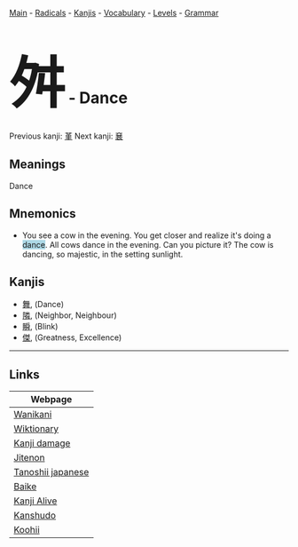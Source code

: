 <style> bigfont {font-size: 100px}</style>
[Main](../README.md) -
[Radicals](../radicals.md) -
[Kanjis](../kanjis.md) -
[Vocabulary](../vocabulary.md) -
[Levels](../levels.md) -
[Grammar](../grammar.md)
# <bigfont> 舛</bigfont> - Dance 

Previous kanji: [堇](堇.md) Next kanji: [㐮](㐮.md) 

## Meanings
 Dance
## Mnemonics
 * You see a cow in the evening. You get closer and realize it's doing a <span style="background-color:#ADD8E6"> dance</span>. All cows dance in the evening. Can you picture it? The cow is dancing, so majestic, in the setting sunlight.


## Kanjis
 * [舞](../kanjis/舞.md), (Dance)
* [隣](../kanjis/隣.md), (Neighbor, Neighbour)
* [瞬](../kanjis/瞬.md), (Blink)
* [傑](../kanjis/傑.md), (Greatness, Excellence)



---

## Links 

| Webpage |
| --- |
| [Wanikani          ](https://www.wanikani.com/kanji/舛) |
| [Wiktionary        ](https://en.wiktionary.org/wiki/舛) |
| [Kanji damage      ](http://www.kanjidamage.com/kanji/search?utf8=✓&q=舛) |
| [Jitenon           ](https://jitenon.com/kanji/舛) |
| [Tanoshii japanese ](https://www.tanoshiijapanese.com/dictionary/kanji.cfm?k=舛) |
| [Baike             ](https://baike.baidu.com/item/舛) |
| [Kanji Alive       ](https://app.kanjialive.com/舛) |
| [Kanshudo          ](https://www.kanshudo.com/searchmn?q=舛) |
| [Koohii            ](https://kanji.koohii.com/study/kanji/舛) |
